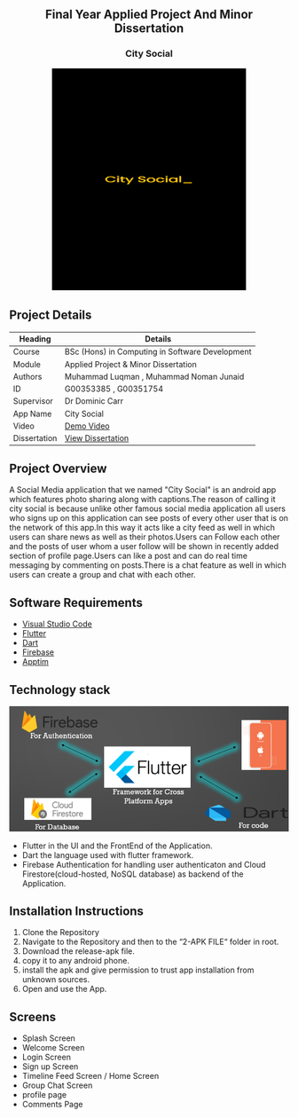 <h2 align="center">
    Final Year Applied Project And Minor Dissertation
</h3>

<h3 align="center">
   City Social
</h4>
<p align="center">
<img src="3-Images%20Used/App%20Screenshots/SplashScreen.png" width="350" height="400" alt="App Logo"/>
</p>

## Project Details
Heading     | Details
------------|-------------------------------------
Course      | BSc (Hons) in Computing in Software Development
Module      | Applied Project & Minor Dissertation
Authors     | Muhammad Luqman , Muhammad Noman Junaid
ID          | G00353385 , G00351754
Supervisor  | Dr Dominic Carr
App Name    | City Social
Video       | [Demo Video](https://web.microsoftstream.com/video/90b86d22-91d2-41db-aa75-7a41c8c28c4d)
Dissertation| [View Dissertation](https://github.com/LuqmanFarooq/Final-Year-Project-And-Dissertation/blob/main/4-Dissertation/Final-Year-Project-Dissertation.pdf)

## Project Overview
A Social Media application that we named "City Social" is an android app which features photo sharing along with captions.The reason of calling it city social is because unlike other famous social media application all users who signs up on this application can see posts of every other user that is on the network of this app.In this way it acts like a city feed as well in which users can share news as well as their photos.Users can Follow each other and the posts of user whom a user follow will be shown in recently added section of profile page.Users can like a post and can do real time messaging by commenting on posts.There is a chat feature as well in which users can create a group and chat with each other.
## Software Requirements
- [Visual Studio Code](https://code.visualstudio.com/download)
- [Flutter](https://flutter.dev/)
- [Dart](https://dart.dev/)
- [Firebase](https://firebase.google.com/)
- [Apptim](https://www.apptim.com/)
## Technology stack

<img src="/3-Images%20Used/Dissertation%20Pics/systemArchitecture.PNG" alt="Technology Stack"/>

- Flutter in the UI and the FrontEnd of the Application.
- Dart the language used with flutter framework.
- Firebase Authentication for handling user authenticaton and Cloud Firestore(cloud-hosted, NoSQL database) as backend of the Application.
## Installation Instructions
1. Clone the Repository
2. Navigate to the Repository and then to the “2-APK FILE“ folder in
root.
3. Download the release-apk file.
4. copy it to any android phone.
5. install the apk and give permission to trust app installation from unknown sources.
6. Open and use the App.
## Screens
- Splash Screen
- Welcome Screen
- Login Screen
- Sign up Screen
- Timeline Feed Screen / Home Screen
- Group Chat Screen
- profile page
- Comments Page
